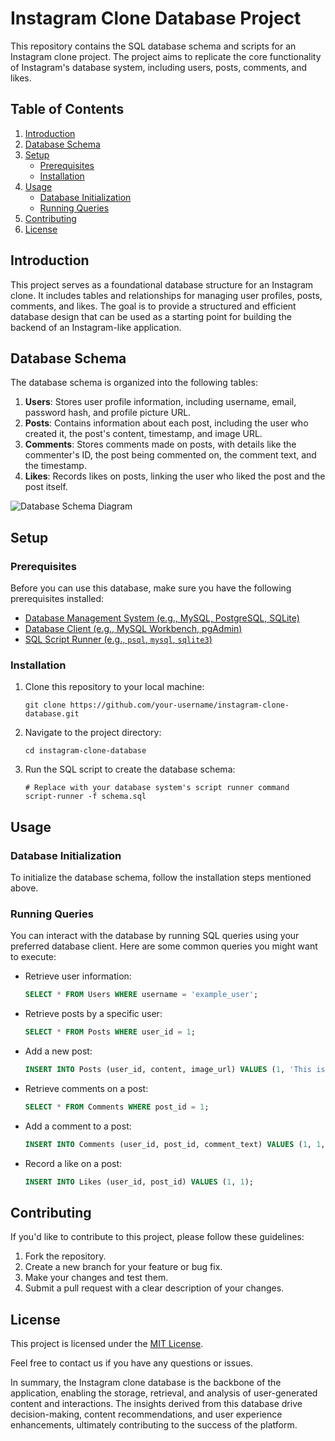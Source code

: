 
# Instagram Clone Database Project

This repository contains the SQL database schema and scripts for an Instagram clone project. The project aims to replicate the core functionality of Instagram's database system, including users, posts, comments, and likes.

## Table of Contents

1. [Introduction](#introduction)
2. [Database Schema](#database-schema)
3. [Setup](#setup)
    - [Prerequisites](#prerequisites)
    - [Installation](#installation)
4. [Usage](#usage)
    - [Database Initialization](#database-initialization)
    - [Running Queries](#running-queries)
5. [Contributing](#contributing)
6. [License](#license)

## Introduction

This project serves as a foundational database structure for an Instagram clone. It includes tables and relationships for managing user profiles, posts, comments, and likes. The goal is to provide a structured and efficient database design that can be used as a starting point for building the backend of an Instagram-like application.

## Database Schema

The database schema is organized into the following tables:

1. **Users**: Stores user profile information, including username, email, password hash, and profile picture URL.
2. **Posts**: Contains information about each post, including the user who created it, the post's content, timestamp, and image URL.
3. **Comments**: Stores comments made on posts, with details like the commenter's ID, the post being commented on, the comment text, and the timestamp.
4. **Likes**: Records likes on posts, linking the user who liked the post and the post itself.

![Database Schema Diagram](link-to-image-or-text-description)

## Setup

### Prerequisites

Before you can use this database, make sure you have the following prerequisites installed:

- [Database Management System (e.g., MySQL, PostgreSQL, SQLite)](link-to-database-system)
- [Database Client (e.g., MySQL Workbench, pgAdmin)](link-to-client)
- [SQL Script Runner (e.g., `psql`, `mysql`, `sqlite3`)](link-to-script-runner)

### Installation

1. Clone this repository to your local machine:

   ```shell
   git clone https://github.com/your-username/instagram-clone-database.git
   ```

2. Navigate to the project directory:

   ```shell
   cd instagram-clone-database
   ```

3. Run the SQL script to create the database schema:

   ```shell
   # Replace with your database system's script runner command
   script-runner -f schema.sql
   ```

## Usage

### Database Initialization

To initialize the database schema, follow the installation steps mentioned above.

### Running Queries

You can interact with the database by running SQL queries using your preferred database client. Here are some common queries you might want to execute:

- Retrieve user information:
  ```sql
  SELECT * FROM Users WHERE username = 'example_user';
  ```

- Retrieve posts by a specific user:
  ```sql
  SELECT * FROM Posts WHERE user_id = 1;
  ```

- Add a new post:
  ```sql
  INSERT INTO Posts (user_id, content, image_url) VALUES (1, 'This is a sample post', 'image_url_here');
  ```

- Retrieve comments on a post:
  ```sql
  SELECT * FROM Comments WHERE post_id = 1;
  ```

- Add a comment to a post:
  ```sql
  INSERT INTO Comments (user_id, post_id, comment_text) VALUES (1, 1, 'Great post!');
  ```

- Record a like on a post:
  ```sql
  INSERT INTO Likes (user_id, post_id) VALUES (1, 1);
  ```

## Contributing

If you'd like to contribute to this project, please follow these guidelines:

1. Fork the repository.
2. Create a new branch for your feature or bug fix.
3. Make your changes and test them.
4. Submit a pull request with a clear description of your changes.

## License

This project is licensed under the [MIT License](LICENSE.md).

Feel free to contact us if you have any questions or issues.


In summary, the Instagram clone database is the backbone of the application, enabling the storage, retrieval, and analysis of user-generated content and interactions. The insights derived from this database drive decision-making, content recommendations, and user experience enhancements, ultimately contributing to the success of the platform.
